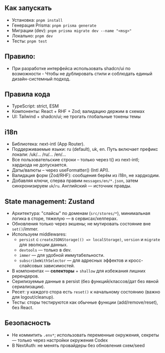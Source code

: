## Как запускать
- Установка: `pnpm install`
- Генерация Prisma: `pnpm prisma generate`
- Миграции (dev): `pnpm prisma migrate dev --name "<msg>"`
- Локально: `pnpm dev`
- Тесты: `pnpm test`
## Правило:
- При разработке интерфейса использовать shadcn/ui по возможности - Чтобы не дублировать стили и соблюдать единый дизайн-системный подход.

## Правила кода
- TypeScript: strict, ESM
- Компоненты: React + RHF + Zod; валидацию держим в схемах
- UI: Tailwind + shadcn/ui; не трогать глобальные токены темы

## i18n
- Библиотека: next-intl (App Router).
- Поддерживаемые языки: ru (default), uk, en. Путь включает префикс локали: /uk/... /ru/... /en/...
- Все пользовательские строки – только через t() из next-intl; хардкода не допускается.
- Даты/валюты – через useFormatter() (Intl API).
- Валидация форм (Zod/RHF): сообщения берём из i18n, не хардкодим.
- Добавляя ключи, сперва правим `messages/en/*.json`, затем синхронизируем `uk`/`ru`. Английский — источник правды.

## State management: Zustand
- Архитектура: "слайсы" по доменам (`src/stores/*`), минимальная логика в сторе, тяжелую — в сервисах/хелперах.
- Обновления только через экшены; не мутировать состояние вне `set()`/immer.
- Используем middlewares:
  - `persist` c `createJSONStorage(() => localStorage)`, `version` и `migrate` для эволюции данных.
  - `devtools` — только в dev.
  - `immer` — для удобной иммутабельности.
  - `subscribeWithSelector` — для адресных эффектов и кросс-слайсовых зависимостей.
- В компонентах — **селекторы** + `shallow` для избежания лишних ререндеров.
- Серилизуемые данные в persist (без функций/классов/дат без явной сериализации).
- Ресет: у каждого стора есть `reset()` к начальному состоянию (важно для logout/cleanup).
- Тесты: сторы тестируются как обычные функции (add/remove/reset), без React.

## Безопасность
- Не коммитить `.env*`; использовать переменные окружения, секреты — только через настройки окружения Codex
- В NextAuth: не менять провайдеры без обновления схем/seed

